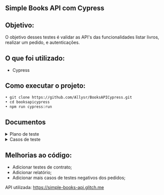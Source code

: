 ﻿## Simple Books API com Cypress

## Objetivo:

O objetivo desses testes é validar as API's das funcionalidades listar livros, realizar um pedido, e autenticações.

## O que foi utilizado:

- Cypress


## Como executar o projeto:

```diff
• git clone https://github.com/Allysr/BooksAPICypress.git
• cd booksapicypress
• npm run cypress:run
```


## Documentos

<details>
<summary>Plano de teste</summary>

#### Introdução:
Este documento descreve o plano de teste para a API de livros e pedidos.


#### Escopo:
Será realizado testes nos seguintes endpoints:
- /api-clients/ - Autentica o usuário;
- /books - Buscar todos os livros;
- /books/{id} - Buscar apenas um livro por id;
- /orders/ - Cria e busca pedidos;
- /orders/{id} - Atualiza, busca e deleta um pedido por id.


#### Estratégia de Teste:

1. O que será testado:
    - Requisitos funcionais:
        - Endpoints
        - Métodos
        - Status code
        - Schema
    - Requisitos não funcionais
        - Autenticação e autorização
        - Tempo de resposta

2. Ferramentas de teste:
   - Testes manuais: 
     - Postman
   - Testes automatizados:
     - Linguagem de programação: Javascript
     - Manutenção de dependencias: NPM
     - Frameworks: Cypress


#### Critérios de aceite:

- Os dados de entrada e saída devem ser validados conforme os requisitos.
- Todos as respostas não devem passar de 6 segundos.
- Todos os endpoints devem retornar status de sucesso e erros.

#### Recursos necessários
- Acesso à documentação da API. 

</details>



<details>
<summary>Casos de teste</summary>

#### Status

*Get* 
- [x] Deve validar o status da API

#### Auth

*Post* 
- [x] Deve retornar o status 201 e retornar um token de acesso
- [x] Deve retornar o status 409 ao inserir dados ja registrados
- [x] Deve retornar o status 400 ao realizar requisição sem body

#### Book

*Get* 
- [x] Deve retornar o status 200 e listar os livros
- [x] Deve retornar o status 200 uma lista de livros de não ficção com limite de 10 livros
- [x] Deve retornar o status 400 ao passar um parametro inválido

*Get ID*
- [x] Deve retornar o status 200 e listar um livro por ID
- [x] Deve retornar o status 404 ao passar um id inválido
  

####  Order

*Post*
- [x] Deve retornar o status 201 e retornar o pedido criado
- [x] Deve retornar o status 400 ao realizar requisição sem body

*Get*
- [x] Deve retornar o status 200 e listar todas os pedidos
- [x] Deve retornar o status 401 ao acessar a rota com token inválido
- [x] Deve retornar o status 401  ao acessar a rota sem token
  
*Get ID* 
- [x] Deve retornar o status 200 e listar um pedido por id
- [x] Deve retornar o status 404 ao passar um id inexistente
- [x] Deve retornar o status 401 ao acessar a rota com token inválido
  
*Patch*
- [x] Deve retornar o status 204 ao atualizar um pedido
- [x] Deve retornar o status 404 ao passar um id inválido

*Delete*
- [x] Deve retornar o status 204 e deletar o pedido
- [x] Deve retornar o status 404 ao passar um id inexistente
- [x] Deve retornar o status 401 ao acessar a rota com token inválido
- [x] Deve retornar o status 401 ao acessar a rota sem token

</details>



## Melhorias ao código:
- Adicionar testes de contrato;
- Adicionar relatório;
- Adicionar mais casos de testes negativos dos pedidos;

      

API utilizada: https://simple-books-api.glitch.me